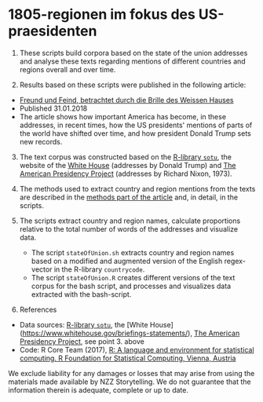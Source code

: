 # 1805-regionen im fokus des US-praesidenten

1. These scripts build corpora based on the state of the union addresses and analyse these texts regarding mentions of different countries and regions overall and over time.

2. Results based on these scripts were published in the following article:
  * [Freund und Feind, betrachtet durch die Brille des Weissen Hauses](https://nzz.ch/ld.1349175)
  * Published 31.01.2018
  * The article shows how important America has become, in these addresses, in recent times, how the US presidents' mentions of parts of the world have shifted over time, and how president Donald Trump sets new records.

3. The text corpus was constructed based on the [R-library `sotu`](https://github.com/statsmaths/sotu), the website of the [White House](https://www.whitehouse.gov/briefings-statements/) (addresses by Donald Trump) and [The American Presidency Project](http://www.presidency.ucsb.edu/sou.php) (addresses by Richard Nixon, 1973). 

4. The methods used to extract country and region mentions from the texts are described in the [methods part of the article](https://www.nzz.ch/international/freund-und-feind-betrachtet-durch-die-brille-des-weissen-hauses-ld.1349175#subtitle-die-methodik-im-detail) and, in detail, in the scripts.

5. The scripts extract country and region names, calculate proportions relative to the total number of words of the addresses and visualize data.
   * The script `stateOfUnion.sh` extracts country and region names based on a modified and augmented version of the English regex-vector in the R-library `countrycode`. 
   * The script `stateOfUnion.R` creates different versions of the text corpus for the bash script, and processes and visualizes data extracted with the bash-script.
  
6. References
  * Data sources: [R-library `sotu`](https://github.com/statsmaths/sotu), the [White House] (https://www.whitehouse.gov/briefings-statements/), [The American Presidency Project](http://www.presidency.ucsb.edu/sou.php), see point 3. above
  * Code: R Core Team (2017), [R: A language and environment for statistical computing. R Foundation for Statistical Computing, Vienna, Austria](http://www.R-project.org)


We exclude liability for any damages or losses that may arise from using the materials made available by NZZ Storytelling. We do not guarantee that the information therein is adequate, complete or up to date.


